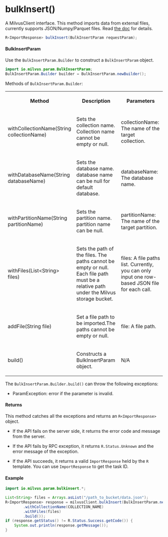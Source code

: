 # bulkInsert()

A MilvusClient interface. This method imports data from external files, currently supports JSON/Numpy/Parquet files. Read [the doc](https://milvus.io/docs/v2.3.x/bulk_insert.md) for details.

```java
R<ImportResponse> bulkInsert(BulkInsertParam requestParam);
```

#### BulkInsertParam

Use the `BulkInsertParam.Builder` to construct a `BulkInsertParam` object.

```java
import io.milvus.param.BulkInsertParam;
BulkInsertParam.Builder builder = BulkInsertParam.newBuilder();
```

Methods of `BulkInsertParam.Builder`:

<table>
    <tr>
        <th><p>Method</p></th>
        <th><p>Description</p></th>
        <th><p>Parameters</p></th>
    </tr>
    <tr>
        <td><p>withCollectionName(String collectionName)</p></td>
        <td><p>Sets the collection name. Collection name cannot be empty or null.</p></td>
        <td><p>collectionName: The name of the target collection.</p></td>
    </tr>
    <tr>
        <td><p>withDatabaseName(String databaseName)</p></td>
        <td><p>Sets the database name. database name can be null for default database.</p></td>
        <td><p>databaseName: The database name.</p></td>
    </tr>
    <tr>
        <td><p>withPartitionName(String partitionName)</p></td>
        <td><p>Sets the partition name. partition name can be null.</p></td>
        <td><p>partitionName: The name of the target partition.</p></td>
    </tr>
    <tr>
        <td><p>withFiles(List&lt;String> files)</p></td>
        <td><p>Sets the path of the files. The paths cannot be empty or null.<br/>Each file path must be a relative path under the Milvus storage bucket.</p></td>
        <td><p>files: A file paths list. Currently, you can only input one row-based JSON file for each call.</p></td>
    </tr>
    <tr>
        <td><p>addFile(String file)</p></td>
        <td><p>Set a file path to be imported.The paths cannot be empty or null.</p></td>
        <td><p>file: A file path.</p></td>
    </tr>
    <tr>
        <td><p>build()</p></td>
        <td><p>Constructs a BulkInsertParam object.</p></td>
        <td><p>N/A</p></td>
    </tr>
</table>

The `BulkInsertParam.Builder.build()` can throw the following exceptions:

- ParamException: error if the parameter is invalid.

#### Returns

This method catches all the exceptions and returns an `R<ImportResponse>` object.

- If the API fails on the server side, it returns the error code and message from the server.

- If the API fails by RPC exception, it returns `R.Status.Unknown` and the error message of the exception.

- If the API succeeds, it returns a valid `ImportResponse` held by the `R` template. You can use `ImportResponse` to get the task ID.

#### Example

```java
import io.milvus.param.bulkinsert.*;

List<String> files = Arrays.asList("/path_to_bucket/data.json");
R<ImportResponse> response = milvusClient.bulkInsert(BulkInsertParam.newBuilder()
        .withCollectionName(COLLECTION_NAME)
        .withFiles(files)
        .build());
if (response.getStatus() != R.Status.Success.getCode()) {
    System.out.println(response.getMessage());
}
```
